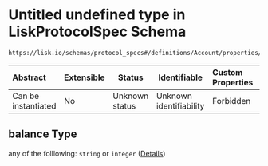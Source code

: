 # Untitled undefined type in LiskProtocolSpec Schema

```txt
https://lisk.io/schemas/protocol_specs#/definitions/Account/properties/balance
```

| Abstract            | Extensible | Status         | Identifiable            | Custom Properties | Additional Properties | Access Restrictions | Defined In                                                                                     |
| :------------------ | ---------- | -------------- | ----------------------- | :---------------- | --------------------- | ------------------- | ---------------------------------------------------------------------------------------------- |
| Can be instantiated | No         | Unknown status | Unknown identifiability | Forbidden         | Allowed               | none                | [lisk_protocol_specs.schema.json\*](../lisk_protocol_specs.schema.json 'open original schema') |

## balance Type

any of the folllowing: `string` or `integer` ([Details](lisk_protocol_specs-definitions-account-properties-balance.md))
